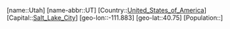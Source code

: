 ﻿---
location: [40.75,-111.883]
type: State
tags:
- geo/State


SpocWebEntityId: 36070
isDeleted: false
confidential: public

---
[name::Utah]
[name-abbr::UT]
[Country::[United_States_of_America](geo/Continent/North-America/United_States_of_America.md)]
[Capital::[Salt_Lake_City](geo/Continent/North-America/United_States_of_America/Utah/Salt_Lake_City.md)]
[geo-lon::-111.883]
[geo-lat::40.75]
[Population::]

